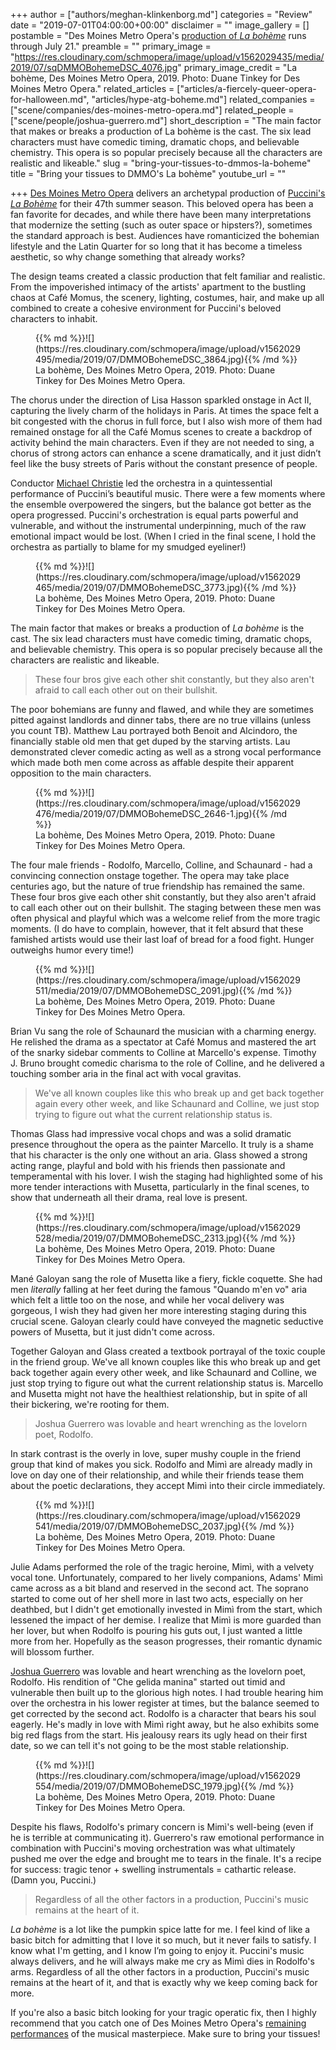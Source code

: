 +++
author = ["authors/meghan-klinkenborg.md"]
categories = "Review"
date = "2019-07-01T04:00:00+00:00"
disclaimer = ""
image_gallery = []
postamble = "Des Moines Metro Opera's [production of _La bohème_](http://desmoinesmetroopera.org/productions/boheme/) runs through July 21."
preamble = ""
primary_image = "https://res.cloudinary.com/schmopera/image/upload/v1562029435/media/2019/07/sqDMMOBohemeDSC_4076.jpg"
primary_image_credit = "La bohème, Des Moines Metro Opera, 2019. Photo: Duane Tinkey for Des Moines Metro Opera."
related_articles = ["articles/a-fiercely-queer-opera-for-halloween.md", "articles/hype-atg-boheme.md"]
related_companies = ["scene/companies/des-moines-metro-opera.md"]
related_people = ["scene/people/joshua-guerrero.md"]
short_description = "The main factor that makes or breaks a production of La bohème is the cast. The six lead characters must have comedic timing, dramatic chops, and believable chemistry. This opera is so popular precisely because all the characters are realistic and likeable."
slug = "bring-your-tissues-to-dmmos-la-boheme"
title = "Bring your tissues to DMMO's La bohème"
youtube_url = ""

+++
[Des Moines Metro Opera](/scene/companies/des-moines-metro-opera/) delivers an archetypal production of [Puccini's _La Bohème_](http://desmoinesmetroopera.org/productions/boheme/) for their 47th summer season. This beloved opera has been a fan favorite for decades, and while there have been many interpretations that modernize the setting (such as outer space or hipsters?), sometimes the standard approach is best. Audiences have romanticized the bohemian lifestyle and the Latin Quarter for so long that it has become a timeless aesthetic, so why change something that already works?

The design teams created a classic production that felt familiar and realistic. From the impoverished intimacy of the artists' apartment to the bustling chaos at Café Momus, the scenery, lighting, costumes, hair, and make up all combined to create a cohesive environment for Puccini's beloved characters to inhabit.

<figure data-type="image">{{% md %}}![](https://res.cloudinary.com/schmopera/image/upload/v1562029495/media/2019/07/DMMOBohemeDSC_3864.jpg){{% /md %}}

<figcaption>La bohème, Des Moines Metro Opera, 2019. Photo: Duane Tinkey for Des Moines Metro Opera.</figcaption>

</figure>

The chorus under the direction of Lisa Hasson sparkled onstage in Act II, capturing the lively charm of the holidays in Paris. At times the space felt a bit congested with the chorus in full force, but I also wish more of them had remained onstage for all the Café Momus scenes to create a backdrop of activity behind the main characters. Even if they are not needed to sing, a chorus of strong actors can enhance a scene dramatically, and it just didn’t feel like the busy streets of Paris without the constant presence of people.

Conductor [Michael Christie](/talking-with-conductors-michael-christie/) led the orchestra in a quintessential performance of Puccini’s beautiful music. There were a few moments where the ensemble overpowered the singers, but the balance got better as the opera progressed. Puccini's orchestration is equal parts powerful and vulnerable, and without the instrumental underpinning, much of the raw emotional impact would be lost. (When I cried in the final scene, I hold the orchestra as partially to blame for my smudged eyeliner!)

<figure data-type="image">{{% md %}}![](https://res.cloudinary.com/schmopera/image/upload/v1562029465/media/2019/07/DMMOBohemeDSC_3773.jpg){{% /md %}}

<figcaption>La bohème, Des Moines Metro Opera, 2019. Photo: Duane Tinkey for Des Moines Metro Opera.</figcaption>

</figure>

The main factor that makes or breaks a production of _La bohème_ is the cast. The six lead characters must have comedic timing, dramatic chops, and believable chemistry. This opera is so popular precisely because all the characters are realistic and likeable.

>These four bros give each other shit constantly, but they also aren't afraid to call each other out on their bullshit.

The poor bohemians are funny and flawed, and while they are sometimes pitted against landlords and dinner tabs, there are no true villains (unless you count TB). Matthew Lau portrayed both Benoit and Alcindoro, the financially stable old men that get duped by the starving artists. Lau demonstrated clever comedic acting as well as a strong vocal performance which made both men come across as affable despite their apparent opposition to the main characters.

<figure data-type="image">{{% md %}}![](https://res.cloudinary.com/schmopera/image/upload/v1562029476/media/2019/07/DMMOBohemeDSC_2646-1.jpg){{% /md %}}

<figcaption>La bohème, Des Moines Metro Opera, 2019. Photo: Duane Tinkey for Des Moines Metro Opera.</figcaption>

</figure>

The four male friends - Rodolfo, Marcello, Colline, and Schaunard - had a convincing connection onstage together. The opera may take place centuries ago, but the nature of true friendship has remained the same. These four bros give each other shit constantly, but they also aren't afraid to call each other out on their bullshit. The staging between these men was often physical and playful which was a welcome relief from the more tragic moments. (I do have to complain, however, that it felt absurd that these famished artists would use their last loaf of bread for a food fight. Hunger outweighs humor every time!)

<figure data-type="image">{{% md %}}![](https://res.cloudinary.com/schmopera/image/upload/v1562029511/media/2019/07/DMMOBohemeDSC_2091.jpg){{% /md %}}

<figcaption>La bohème, Des Moines Metro Opera, 2019. Photo: Duane Tinkey for Des Moines Metro Opera.</figcaption>

</figure>

Brian Vu sang the role of Schaunard the musician with a charming energy. He relished the drama as a spectator at Café Momus and mastered the art of the snarky sidebar comments to Colline at Marcello's expense. Timothy J. Bruno brought comedic charisma to the role of Colline, and he delivered a touching somber aria in the final act with vocal gravitas.

>We've all known couples like this who break up and get back together again every other week, and like Schaunard and Colline, we just stop trying to figure out what the current relationship status is.

Thomas Glass had impressive vocal chops and was a solid dramatic presence throughout the opera as the painter Marcello. It truly is a shame that his character is the only one without an aria. Glass showed a strong acting range, playful and bold with his friends then passionate and temperamental with his lover. I wish the staging had highlighted some of his more tender interactions with Musetta, particularly in the final scenes, to show that underneath all their drama, real love is present.

<figure data-type="image">{{% md %}}![](https://res.cloudinary.com/schmopera/image/upload/v1562029528/media/2019/07/DMMOBohemeDSC_2313.jpg){{% /md %}}

<figcaption>La bohème, Des Moines Metro Opera, 2019. Photo: Duane Tinkey for Des Moines Metro Opera.</figcaption>

</figure>

Mané Galoyan sang the role of Musetta like a fiery, fickle coquette. She had men _literally_ falling at her feet during the famous "Quando m'en vo" aria which felt a little too on the nose, and while her vocal delivery was gorgeous, I wish they had given her more interesting staging during this crucial scene. Galoyan clearly could have conveyed the magnetic seductive powers of Musetta, but it just didn't come across.

Together Galoyan and Glass created a textbook portrayal of the toxic couple in the friend group. We've all known couples like this who break up and get back together again every other week, and like Schaunard and Colline, we just stop trying to figure out what the current relationship status is. Marcello and Musetta might not have the healthiest relationship, but in spite of all their bickering, we're rooting for them.

>Joshua Guerrero was lovable and heart wrenching as the lovelorn poet, Rodolfo.

In stark contrast is the overly in love, super mushy couple in the friend group that kind of makes you sick. Rodolfo and Mimì are already madly in love on day one of their relationship, and while their friends tease them about the poetic declarations, they accept Mimì into their circle immediately.

<figure data-type="image">{{% md %}}![](https://res.cloudinary.com/schmopera/image/upload/v1562029541/media/2019/07/DMMOBohemeDSC_2037.jpg){{% /md %}}

<figcaption>La bohème, Des Moines Metro Opera, 2019. Photo: Duane Tinkey for Des Moines Metro Opera.</figcaption>

</figure>

Julie Adams performed the role of the tragic heroine, Mimì, with a velvety vocal tone. Unfortunately, compared to her lively companions, Adams' Mimì came across as a bit bland and reserved in the second act. The soprano started to come out of her shell more in last two acts, especially on her deathbed, but I didn't get emotionally invested in Mimì from the start, which lessened the impact of her demise. I realize that Mimì is more guarded than her lover, but when Rodolfo is pouring his guts out, I just wanted a little more from her. Hopefully as the season progresses, their romantic dynamic will blossom further.

[Joshua Guerrero](/scene/people/joshua-guerrero/) was lovable and heart wrenching as the lovelorn poet, Rodolfo. His rendition of "Che gelida manina" started out timid and vulnerable then built up to the glorious high notes. I had trouble hearing him over the orchestra in his lower register at times, but the balance seemed to get corrected by the second act. Rodolfo is a character that bears his soul eagerly. He's madly in love with Mimì right away, but he also exhibits some big red flags from the start. His jealousy rears its ugly head on their first date, so we can tell it's not going to be the most stable relationship. 

<figure data-type="image">{{% md %}}![](https://res.cloudinary.com/schmopera/image/upload/v1562029554/media/2019/07/DMMOBohemeDSC_1979.jpg){{% /md %}}

<figcaption>La bohème, Des Moines Metro Opera, 2019. Photo: Duane Tinkey for Des Moines Metro Opera.</figcaption>

</figure>

Despite his flaws, Rodolfo's primary concern is Mimì's well-being (even if he is terrible at communicating it). Guerrero's raw emotional performance in combination with Puccini's moving orchestration was what ultimately pushed me over the edge and brought me to tears in the finale. It's a recipe for success: tragic tenor + swelling instrumentals = cathartic release. (Damn you, Puccini.)

> Regardless of all the other factors in a production, Puccini's music remains at the heart of it.

_La bohème_ is a lot like the pumpkin spice latte for me. I feel kind of like a basic bitch for admitting that I love it so much, but it never fails to satisfy. I know what I'm getting, and I know I’m going to enjoy it. Puccini's music always delivers, and he will always make me cry as Mimì dies in Rodolfo's arms. Regardless of all the other factors in a production, Puccini's music remains at the heart of it, and that is exactly why we keep coming back for more. 

If you're also a basic bitch looking for your tragic operatic fix, then I highly recommend that you catch one of Des Moines Metro Opera's [remaining performances](http://desmoinesmetroopera.org/productions/boheme/) of the musical masterpiece. Make sure to bring your tissues!